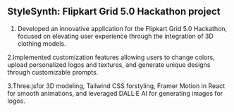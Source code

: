 ## StyleSynth: Flipkart Grid 5.0 Hackathon project
1. Developed an innovative application for the Flipkart Grid 5.0 Hackathon, focused on elevating user experience through 
the integration of 3D clothing models.

2.Implemented customization features allowing users to change colors, upload personalized logos and textures, and 
generate unique designs through customizable prompts.

3.Three.jsfor 3D modeling, Tailwind CSS forstyling, Framer Motion in React for smooth animations, and leveraged DALL·E AI
for generating images for logos.
